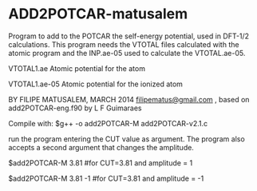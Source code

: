 # ADD2POTCAR-matusalem
Program to add to the POTCAR the self-energy potential, used in DFT-1/2 calculations. 
This program needs the VTOTAL files calculated with the atomic program and the INP.ae-05 used to calculate the VTOTAL.ae-05.

VTOTAL1.ae Atomic potential for the atom

VTOTAL1.ae-05 Atomic potential for the ionized atom

BY FILIPE MATUSALEM, MARCH 2014 filipematus@gmail.com , based on add2POTCAR-eng.f90 by L F Guimaraes

Compile with: $g++ -o add2POTCAR-M add2POTCAR-v2.1.c

run the program entering the CUT value as argument. The program also accepts a second argument that changes the amplitude.

$add2POTCAR-M 3.81 #for CUT=3.81 and amplitude = 1

$add2POTCAR-M 3.81 -1 #for CUT=3.81 and amplitude = -1
